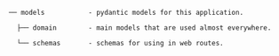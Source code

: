      ── models           - pydantic models for this application.

       ├── domain        - main models that are used almost everywhere.

       └── schemas       - schemas for using in web routes.
